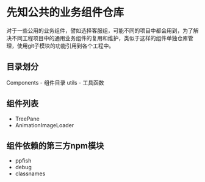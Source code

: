 # 先知公共的业务组件仓库

对于一些公用的业务组件，譬如选择客服组，可能不同的项目中都会用到，为了解决不同工程项目中的通用业务组件的复用和维护，类似于这样的组件单独仓库管理，使用git子模块的功能引用到各个工程中。

## 目录划分
Components - 组件目录
utils - 工具函数

## 组件列表
- TreePane 
- AnimationImageLoader

## 组件依赖的第三方npm模块
- ppfish
- debug 
- classnames
